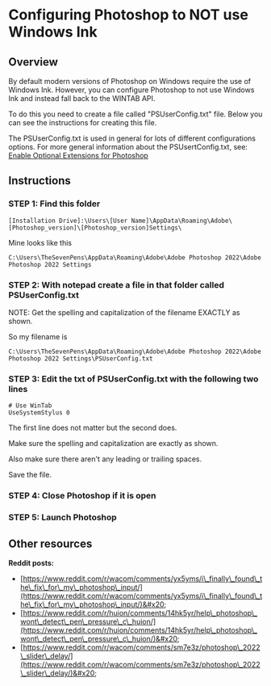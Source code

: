 # Configuring Photoshop to NOT use Windows Ink

## Overview

By default modern versions of Photoshop on Windows require the use of Windows Ink. However, you can configure Photoshop to not use Windows Ink and instead fall back to the WINTAB API.

To do this you need to create a file called "PSUserConfig.txt" file. Below you can see the instructions for creating this file.

The PSUserConfig.txt is used in general for lots of different configurations options. For more general information about the PSUsertConfig.txt, see: [Enable Optional Extensions for Photoshop](https://helpx.adobe.com/photoshop/kb/enable-optional-extensions-photoshop-cc.html)

## **Instructions**

### **STEP 1: Find this folder**

```
[Installation Drive]:\Users\[User Name]\AppData\Roaming\Adobe\[Photoshop_version]\[Photoshop_version]Settings\
```

Mine looks like this

```
C:\Users\TheSevenPens\AppData\Roaming\Adobe\Adobe Photoshop 2022\Adobe Photoshop 2022 Settings
```

### **STEP 2: With notepad create a file in that folder called PSUserConfig.txt**

NOTE: Get the spelling and capitalization of the filename EXACTLY as shown.

So my filename is

```
C:\Users\TheSevenPens\AppData\Roaming\Adobe\Adobe Photoshop 2022\Adobe Photoshop 2022 Settings\PSUserConfig.txt
```

### **STEP 3: Edit the txt of PSUserConfig.txt with the following two lines**

```
# Use WinTab  
UseSystemStylus 0  
```

The first line does not matter but the second does.

Make sure the spelling and capitalization are exactly as shown.

Also make sure there aren't any leading or trailing spaces.

Save the file.

### **STEP 4: Close Photoshop if it is open**

### **STEP 5: Launch Photoshop**

## **Other resources**

**Reddit posts:**

* [https://www.reddit.com/r/wacom/comments/yx5yms/i\_finally\_found\_the\_fix\_for\_my\_photoshop\_input/](https://www.reddit.com/r/wacom/comments/yx5yms/i\_finally\_found\_the\_fix\_for\_my\_photoshop\_input/)&#x20;
* [https://www.reddit.com/r/huion/comments/14hk5yr/help\_photoshop\_wont\_detect\_pen\_pressure\_c\_huion/](https://www.reddit.com/r/huion/comments/14hk5yr/help\_photoshop\_wont\_detect\_pen\_pressure\_c\_huion/)&#x20;
* [https://www.reddit.com/r/wacom/comments/sm7e3z/photoshop\_2022\_slider\_delay/](https://www.reddit.com/r/wacom/comments/sm7e3z/photoshop\_2022\_slider\_delay/)&#x20;
